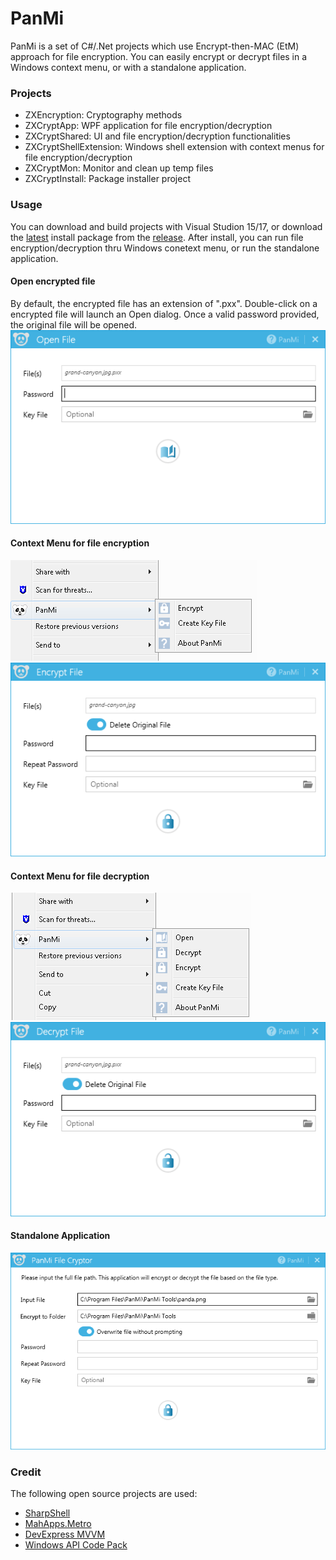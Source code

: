 # PanMi
PanMi is a set of C#/.Net projects which use Encrypt-then-MAC (EtM) approach for file encryption. You can easily encrypt or decrypt files in a Windows context menu, or with a standalone application.

### Projects 
- ZXEncryption: Cryptography methods 
- ZXCryptApp: WPF application for file encryption/decryption
- ZXCryptShared: UI and file encryption/decryption functionalities
- ZXCryptShellExtension: Windows shell extension with context menus for file encryption/decryption
- ZXCryptMon: Monitor and clean up temp files
- ZXCryptInstall: Package installer project

### Usage
You can download and build projects with Visual Studion 15/17, or download the [latest](https://github.com/pangmi/PanMi/releases/latest) install package from the [release](https://github.com/pangmi/PanMi/releases). After install, you can run file encryption/decryption thru Windows conetext menu, or run the standalone application.

#### Open encrypted file
By default, the encrypted file has an extension of ".pxx". Double-click on a encrypted file will launch an Open dialog. Once a valid password provided, the original file will be opened.
![Open encrypted file](Shared/ScreenShots/Open-Dlg.png)

#### Context Menu for file encryption
![Encrypt file menu](Shared/ScreenShots/Encrypt-Menu.png)
![Encrypt file dialog](Shared/ScreenShots/Encrypt-Dlg.png)

#### Context Menu for file decryption
![Decrypt file menu](Shared/ScreenShots/decrypt-Menu.png)
![Decrypt file dialog](Shared/ScreenShots/decrypt-Dlg.png)

#### Standalone Application
![application](Shared/ScreenShots/app.png)

### Credit
The following open source projects are used:
- [SharpShell](https://github.com/dwmkerr/sharpshell)
- [MahApps.Metro](https://github.com/MahApps/MahApps.Metro)
- [DevExpress MVVM](https://github.com/DevExpress/DevExpress.Mvvm.Free)
- [Windows API Code Pack](https://github.com/aybe/Windows-API-Code-Pack-1.1)
